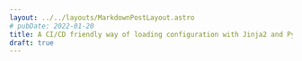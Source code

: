 ```yaml
---
layout: ../../layouts/MarkdownPostLayout.astro
# pubDate: 2022-01-20
title: A CI/CD friendly way of loading configuration with Jinja2 and Python
draft: true
---
```

